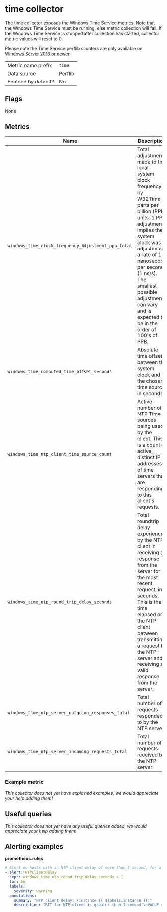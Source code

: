 # time collector

The time collector exposes the Windows Time Service metrics. Note that the Windows Time Service must be running, else metric collection will fail.
If the Windows Time Service is stopped after collection has started, collector metric values will reset to 0.

Please note the Time Service perflib counters are only available on [Windows Server 2016 or newer](https://docs.microsoft.com/en-us/windows-server/networking/windows-time-service/windows-server-2016-improvements).

|||
-|-
Metric name prefix  | `time`
Data source         | Perflib
Enabled by default? | No

## Flags

None

## Metrics

Name | Description | Type | Labels
-----|-------------|------|-------
`windows_time_clock_frequency_Adjustment_ppb_total` | Total adjustment made to the local system clock frequency by W32Time in parts per billion (PPB) units. 1 PPB adjustment implies the system clock was adjusted at a rate of 1 nanosecond per second (1 ns/s). The smallest possible adjustment can vary and is expected to be in the order of 100's of PPB. | counter | None
`windows_time_computed_time_offset_seconds` | Absolute time offset between the system clock and the chosen time source, in seconds. | counter | None
`windows_time_ntp_client_time_source_count` | Active number of NTP Time sources being used by the client. This is a count of active, distinct IP addresses of time servers that are responding to this client's requests. | gauge | None
`windows_time_ntp_round_trip_delay_seconds` | Total roundtrip delay experienced by the NTP client in receiving a response from the server for the most recent request, in seconds. This is the time elapsed on the NTP client between transmitting a request to the NTP server and receiving a valid response from the server. | gauge | None
`windows_time_ntp_server_outgoing_responses_total` | Total number of requests responded to by the NTP server. | counter | None
`windows_time_ntp_server_incoming_requests_total` | Total number of requests received by the NTP server. | counter | None

### Example metric
_This collector does not yet have explained examples, we would appreciate your help adding them!_

## Useful queries
_This collector does not yet have any useful queries added, we would appreciate your help adding them!_

## Alerting examples
**prometheus.rules**
```yaml
# Alert on hosts with an NTP client delay of more than 1 second, for a 5 minute period or longer.
- alert: NTPClientDelay
  expr: windows_time_ntp_round_trip_delay_seconds > 1
  for: 5m
  labels:
    severity: warning
  annotations:
    summary: "NTP client delay: (instance {{ $labels.instance }})"
    description: "RTT for NTP client is greater than 1 second!\nVALUE = {{ $value }}sec\n  LABELS: {{ $labels }}"
```
